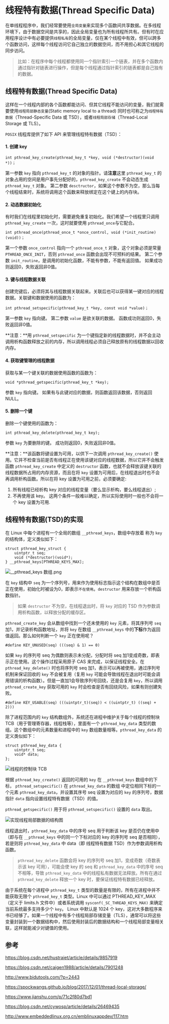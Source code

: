 # 线程特有数据(Thread Specific Data)

在单线程程序中，我们经常要使用`全局变量`来实现多个函数间共享数据。在多线程环境下，由于数据空间是共享的，因此全局变量也为所有线程所共有。但有时在应用程序设计中有必要提供`线程私有`的全局变量，仅在某个线程中有效，但可以跨多个函数访问，这样每个线程访问它自己独立的数据空间，而不用担心和其它线程的同步访问。
> 比如：在程序中每个线程都使用同一个指针索引一个链表，并在多个函数内通过指针对链表进行操作，但是每个线程通过指针索引的链表都是自己独有的数据。

## 线程特有数据(Thread Specific Data)

这样在一个线程内部的各个函数都能访问、但其它线程不能访问的变量，我们就需要使用`线程局部静态变量`(Static memory local to a thread) 同时也可称之为`线程特有数据`（Thread-Specific Data 或 TSD），或者`线程局部存储`（Thread-Local Storage 或 TLS）。

`POSIX` 线程库提供了如下 API 来管理线程特有数据（TSD）：

#### 1. 创建 key
```
int pthread_key_create(pthread_key_t *key, void (*destructor)(void *))；
```
第一参数 `key` 指向 `pthread_key_t` 的对象的指针。请**注意**这里 `pthread_key_t` 的对象占用的空间是用户事先分配好的，`pthread_key_create` 不会动态生成 `pthread_key_t` 对象。
第二参数 `desctructor`，如果这个参数不为空，那么当每个线程结束时，系统将调用这个函数来释放绑定在这个键上的内存块。

#### 2. 动态数据初始化
有时我们在线程里初始化时，需要避免重复初始化。我们希望一个线程里只调用 `pthread_key_create` 一次，这时就要使用 `pthread_once`与它配合。

```
int pthread_once(pthread_once_t *once_control, void (*init_routine)(void))；
```
第一个参数 `once_control` 指向一个 `pthread_once_t` 对象，这个对象必须是常量 `PTHREAD_ONCE_INIT`，否则 `pthread_once` 函数会出现不可预料的结果。
第二个参数 `init_routine`，是调用的初始化函数，不能有参数，不能有返回值。
如果成功则返回0，失败返回非0值。

#### 3. 键与线程数据关联
创建完键后，必须将其与线程数据关联起来。关联后也可以获得某一键对应的线程数据。关联键和数据使用的函数为：
```
int pthread_setspecific(pthread_key_t *key, const void *value)；
```
第一参数 `key` 指向键。
第二参数 `value` 是欲关联的数据。
函数成功则返回0，失败返回非0值。

**注意：**用 `pthread_setspecific` 为一个键指定新的线程数据时，并不会主动调用析构函数释放之前的内存，所以调用线程必须自己释放原有的线程数据以回收内存。

#### 4. 获取键管理的线程数据 
获取与某一个键关联的数据使用函数的函数为：
```
void *pthread_getspecific(pthread_key_t *key);
```
参数 `key` 指向键。
如果有与此键对应的数据，则函数返回该数据，否则返回NULL。

#### 5. 删除一个键
删除一个键使用的函数为：
```
int pthread_key_delete(pthread_key_t key);
```
参数 `key` 为要删除的键。
成功则返回0，失败返回非0值。

**注意：**该函数将键设置为可用，以供下一次调用 `pthread_key_create()` 使用。它并不检查当前是否有线程正在使用该键对应的线程数据，所以它并不会触发函数 `pthread_key_create` 中定义的 `destructor` 函数，也就不会释放该键关联的线程数据所占用的内存资源，而且在将 `key` 设置为可用后，在线程退出时也不会再调用析构函数。所以在将 key 设置为可用之前，必须要确定:  
1. 所有线程已经析构 key 对应的线程变量（要么显示析构，要么线程退出）;
2. 不再使用该 key。 这两个条件一般难以确定，所以实际使用时一般也不会将一个 key 设置为可用.

## 线程特有数据(TSD)的实现

在 Linux 中每个进程有一个全局的数组 `__pthread_keys`，数组中存放着 称为 `key` 的结构体，定义类似如下：
```
struct pthread_key_struct {
    uintptr_t seq;
    void (*destructor)(void*);
} __pthread_keys[PTHREAD_KEYS_MAX];
```

![__pthread_keys 数组.png](https://upload-images.jianshu.io/upload_images/1879951-c36d36db3903f3f2.png?imageMogr2/auto-orient/strip%7CimageView2/2/w/1240)

在 `key` 结构中 `seq` 为一个序列号，用来作为使用标志指示这个结构在数组中是否正在使用，初始化时被设为0，即表示`不在使用`。`destructor` 用来存放一个析构函数指针。
> 如果 `destructor` 不为空，在线程退出时，将 `key` 对应的 TSD 作为参数调用析构函数，以释放分配的缓存区。

`pthread_create_key` 会从数组中找到一个还未使用的 `key` 元素，将其序列号 `seq` 加1，并记录析构函数地址，并将 `key` 在数组 `__pthread_keys` 中的**下标**作为返回值返回。那么如何判断一个 `key` 正在使用呢？
```
#define KEY_UNUSED(seq) (((seq) & 1) == 0)
```
如果 `key` 的序列号 seq 为偶数则表示未分配，分配时将 seq 加1变成奇数，即表示正在使用。这个操作过程采用原子 CAS 来完成，以保证线程安全。在 `pthread_key_delete()` 时也将序列号 seq 加1，表示可以再被使用，通过序列号机制来保证回收的 `key` 不会被复用（复用 `key` 可能会导致线程在退出时可能会调用错误的析构函数）。但是一直加1会导致序列号回绕，还是会复用 `key`，所以调用 `pthread_create_key` 获取可用的 `key` 时会检查是否有回绕风险，如果有则创建失败。
```
#define KEY_USABLE(seq) (((uintptr_t)(seq)) < ((uintptr_t) ((seq) + 2)))
```

除了进程范围内的 `key` 结构数组外，系统还在进程中维护关于每个线程的控制块 TCB（用于管理寄存器，线程栈等），里面有一个 `pthread_key_data` 类型的数组。这个数组中的元素数量和进程中的 `key` 数组数量相等。`pthread_key_data` 的定义类似如下：
```
struct pthread_key_data {
    uintptr_t seq;
    void* data;
};
```

![线程的控制块 TCB](https://upload-images.jianshu.io/upload_images/1879951-a206c6b0d0e7b6ac.png?imageMogr2/auto-orient/strip%7CimageView2/2/w/1240)

根据 `pthread_key_create()` 返回的可用的 `key` 在 `__pthread_keys` 数组中的下标， `pthread_setspecific()` 在 `pthread_key_data` 的数组 中定位相同下标的一个元素 `pthread_key_data`，并设置其序号 seq 设置为对应的 `key` 的序列号，数据指针 `data` 指向设置线程特有数据（TSD）的值。

`pthread_getspecific()` 用于将 `pthread_setspecific()` 设置的 `data` 取出。

![实现线程局部数据的结构图](https://upload-images.jianshu.io/upload_images/1879951-87e7698a238bc500.png?imageMogr2/auto-orient/strip%7CimageView2/2/w/1240)


线程退出时，`pthread_key_data` 中的序号 seq 用于判断该 key 是否仍在使用中（即与在 `__pthread_keys` 中的同一个下标对应的 key 的序列号 seq 是否相同），若是则将 `pthread_key_data` 中 data（即 线程特有数据 TSD）作为参数调用析构函数。

> `pthread_key_delete` 函数会将 key 的序列号 seq 加1，变成奇数（奇数表示该 key 可用），可能会使 key 的 seq 和 `pthread_key_data` 中的序号 seq 不相等，导致 `pthread_key_data` 中的线程私有数据无法释放。所有在通过 `pthread_key_delete` 释放一个 key 时，要保证线程特有数据已经释放。 

由于系统在每个进程中 `pthread_key_t` 类型的数量是有限的，所有在进程中并不能获取无限个 `pthread_key_t` 类型。Linux 中可以通过 PTHREAD_KEY_MAX（定义于 limits.h 文件中）或者系统调用 `sysconf(_SC_THREAD_KEYS_MAX)` 来确定当前系统最多支持多少个 `key`。 Linux 中默认是 1024 个 key，这对大多数程序来书已经够了。如果一个线程中有多个线程局部存储变量（TLS），通常可以将这些变量封装到一个数据结构中，然后使用封装后的数据结构和一个线程局部变量相关联，这样就能减少对键值的使用。


## 参考

https://blog.csdn.net/hustraiet/article/details/9857919

https://blog.csdn.net/caigen1988/article/details/7901248

http://www.bidutools.com/?p=2443

https://spockwangs.github.io/blog/2017/12/01/thread-local-storage/

https://www.jianshu.com/p/71c2f80d7bd1

https://blog.csdn.net/cywosp/article/details/26469435

http://www.embeddedlinux.org.cn/emblinuxappdev/117.htm

